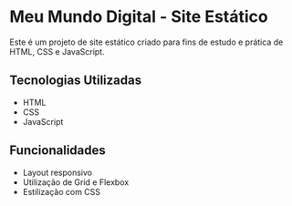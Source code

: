 # Meu Mundo Digital - Site Estático

Este é um projeto de site estático criado para fins de estudo e prática de HTML, CSS e JavaScript.

## Tecnologias Utilizadas

- HTML
- CSS
- JavaScript

## Funcionalidades

- Layout responsivo
- Utilização de Grid e Flexbox
- Estilização com CSS
